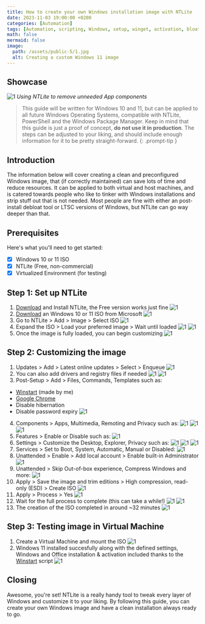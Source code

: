 ```yaml
---
title: How to create your own Windows installation image with NTLite 
date: 2023-11-03 19:00:00 +0200
categories: [Automation]
tags: [Automation, scripting, Windows, setup, winget, activation, bloatware, debloat, Microsoft, GitHub, NTLite]
math: false
mermaid: false
image:
  path: /assets/public-5/1.jpg
  alt: Creating a custom Windows 11 image
---
```


## Showcase
![1](/assets/public-5/2.png)
_Using NTLite to remove unneeded App components_

> This guide will be written for Windows 10 and 11, but can be applied to all future Windows Operating Systems, compatible with NTLite, PowerShell and the Windows Package Manager. Keep in mind that this guide is just a proof of concept, **do not use it in production**. The steps can be adjusted to your liking, and should include enough information for it to be pretty straight-forward. 
{: .prompt-tip }

## Introduction
The information below will cover creating a clean and preconfigured Windows image, that (if correctly maintained) can save lots of time and reduce resources. It can be applied to both virtual and host machines, and is catered towards people who like to tinker with Windows installations and strip stuff out that is not needed. Most people are fine with either an post-install debloat tool or LTSC versions of Windows, but NTLite can go way deeper than that. 

## Prerequisites
Here's what you'll need to get started:
- [x] Windows 10 or 11 ISO
- [x] NTLite (Free, non-commercial)
- [x] Virtualized Environment (for testing)

## Step 1: Set up NTLite
1. [Download](https://www.ntlite.com/download/) and Install NTLite, the Free version works just fine
![1](/assets/public-5/3.png)
2. [Download](https://www.microsoft.com/software-download) an Windows 10 or 11 ISO from Microsoft
![1](/assets/public-5/4.png)
3. Go to NTLite > Add > Image > Select ISO
![1](/assets/public-5/5.png)
4. Expand the ISO > Load your preferred image > Wait until loaded
![1](/assets/public-5/6.png)
![1](/assets/public-5/7.png)
5. Once the image is fully loaded, you can begin customizing
![1](/assets/public-5/8.png)

## Step 2: Customizing the image
1. Updates > Add > Latest online updates > Select > Enqueue
![1](/assets/public-5/9.png)
2. You can also add drivers and registry files if needed
![1](/assets/public-5/11.png)
![1](/assets/public-5/12.png)
3. Post-Setup > Add > Files, Commands, Templates such as:
- [Winstart](https://github.com/jeroen66124/Winstart/blob/main/winstart.ps1) (made by me)
- [Google Chrome](https://chromeenterprise.google/browser/download/#windows-tab)
- Disable hibernation
- Disable password expiry
![1](/assets/public-5/10.png)
4. Components > Apps, Multimedia, Remoting and Privacy such as:
![1](/assets/public-5/13.png)
![1](/assets/public-5/14.png)
![1](/assets/public-5/15.png)
5. Features > Enable or Disable such as:
![1](/assets/public-5/16.png)
6. Settings > Customize the Desktop, Explorer, Privacy such as:
![1](/assets/public-5/17.png)
![1](/assets/public-5/18.png)
![1](/assets/public-5/19.png)
7. Services > Set to Boot, System, Automatic, Manual or Disabled:
![1](/assets/public-5/20.png)
8. Unattended > Enable > Add local account > Enable built-in Administrator
![1](/assets/public-5/21.png)
9. Unattended > Skip Out-of-box experience, Compress Windows and more:
![1](/assets/public-5/22.png)
10. Apply > Save the image and trim editions > High compression, read-only (ESD) > Create ISO
![1](/assets/public-5/23.png)
11. Apply > Process > Yes
![1](/assets/public-5/24.png)
12. Wait for the full process to complete (this can take a while!)
![1](/assets/public-5/25.png)
![1](/assets/public-5/26.png)
13. The creation of the ISO completed in around ~32 minutes
![1](/assets/public-5/27.png)

## Step 3: Testing image in Virtual Machine
1. Create a Virtual Machine and mount the ISO
![1](/assets/public-5/28.png)
2. Windows 11 installed succesfully along with the defined settings, Windows and Office installation & activation included thanks to the [Winstart](https://github.com/jeroen66124/Winstart/blob/main/winstart.ps1) script
![1](/assets/public-5/29.png)

## Closing

Awesome, you're set! NTLite is a really handy tool to tweak every layer of Windows and customize it to your liking. By following this guide, you can create your own Windows image and have a clean installation always ready to go. 
